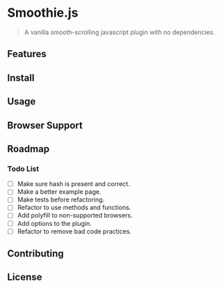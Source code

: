 # Smoothie.js

> A vanilla smooth-scrolling javascript plugin with no dependencies.

## Features

## Install

## Usage

## Browser Support

## Roadmap

### Todo List

* [ ] Make sure hash is present and correct.
* [ ] Make a better example page.
* [ ] Make tests before refactoring.
* [ ] Refactor to use methods and functions.
* [ ] Add polyfill to non-supported browsers.
* [ ] Add options to the plugin.
* [ ] Refactor to remove bad code practices.

## Contributing

## License
